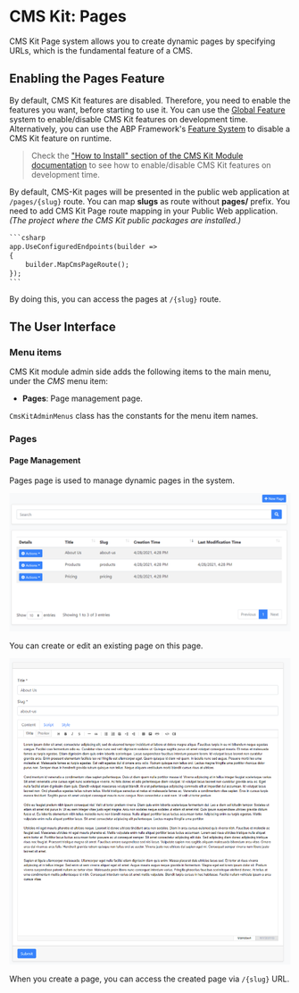 # CMS Kit: Pages

CMS Kit Page system allows you to create dynamic pages by specifying URLs, which is the fundamental feature of a CMS.

## Enabling the Pages Feature

By default, CMS Kit features are disabled. Therefore, you need to enable the features you want, before starting to use it. You can use the [Global Feature](../../Global-Features.md) system to enable/disable CMS Kit features on development time. Alternatively, you can use the ABP Framework's [Feature System](https://docs.abp.io/en/abp/latest/Features) to disable a CMS Kit feature on runtime.

> Check the ["How to Install" section of the CMS Kit Module documentation](Index.md#how-to-install) to see how to enable/disable CMS Kit features on development time.

By default, CMS-Kit pages will be presented in the public web application at `/pages/{slug}` route. You can map **slugs** as route without **pages/** prefix. You need to add CMS Kit Page route mapping in your Public Web application. _(The project where the CMS Kit public packages are installed.)_
    
    ```csharp
    app.UseConfiguredEndpoints(builder =>
    {
        builder.MapCmsPageRoute();
    });
    ```

By doing this, you can access the pages at `/{slug}` route.

## The User Interface

### Menu items

CMS Kit module admin side adds the following items to the main menu, under the *CMS* menu item:

* **Pages**: Page management page.

`CmsKitAdminMenus` class has the constants for the menu item names.

### Pages

#### Page Management

Pages page is used to manage dynamic pages in the system.

![pages-page](../../images/cmskit-module-pages-page.png)

You can create or edit an existing page on this page.

![pages-edit](../../images/cmskit-module-pages-edit.png)

When you create a page, you can access the created page via `/{slug}` URL.

